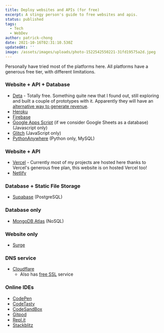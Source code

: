 ```yaml
---
title: Deploy websites and APIs (for free)
excerpt: A stingy person's guide to free websites and apis.
status: published
tags:
  - Tech
  - WebDev
author: patrick-chong
date: 2021-10-16T02:31:10.530Z
updatedAt: ''
image: /assets/images/uploads/photo-1522542550221-31fd19575a2d.jpeg
---
```


Personally have tried most of the platforms here. All platforms have a generous free tier, with different limitations.

### Website + API + Database

- [Deta](https://www.deta.sh/) - Totally free. Something quite new that I found out, still exploring and built a couple of prototypes with it. Apparently they will have an [alternative way to generate revenue](https://docs.deta.sh/docs/home#how-are-you-going-to-make-money).
- [Heroku](https://www.heroku.com/)
- [Firebase](https://firebase.google.com/)
- [Google Apps Script](https://developers.google.com/apps-script) (if we consider Google Sheets as a database) (Javascript only)
- [Glitch](https://glitch.com/) (JavaScript only)
- [PythonAnywhere](https://www.pythonanywhere.com/) (Python only, MySQL)

### Website + API

- [Vercel](https://vercel.com/) - Currently most of my projects are hosted here thanks to Vercel's generous free plan, this website is on hosted Vercel too!
- [Netlify](https://netlify.app/)

### Database + Static File Storage

- [Supabase](https://supabase.io/) (PostgreSQL)

### Database only

- [MongoDB Atlas](https://www.mongodb.com/cloud/atlas) (NoSQL)

### Website only

- [Surge](https://surge.sh/)

### DNS service

- [Cloudflare](https://www.cloudflare.com/dns/)
  - Also has [free SSL](https://www.cloudflare.com/ssl/) service

### Online IDEs

- [CodePen](https://codepen.io/)
- [CodeTasty](https://codetasty.com/pricing)
- [CodeSandBox](https://codesandbox.io/)
- [Gitpod](https://www.gitpod.io/)
- [Repl.it](https://replit.com/)
- [Stackblitz](https://stackblitz.com/)

<!-- https://dev.to/fayaz/this-free-tools-for-developers-are-45p3 -->
<!-- https://free-for.dev/ -->
<!-- https://appydev.co/ -->

